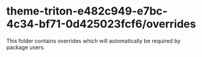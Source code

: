 # theme-triton-e482c949-e7bc-4c34-bf71-0d425023fcf6/overrides

This folder contains overrides which will automatically be required by package users.
